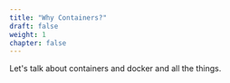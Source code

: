 ```yaml
---
title: "Why Containers?"
draft: false
weight: 1
chapter: false
---
```


Let's talk about containers and docker and all the things.